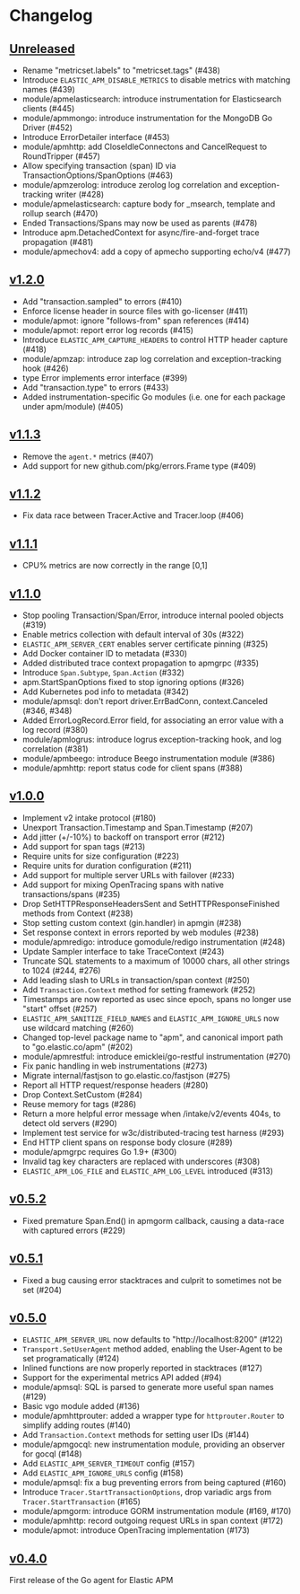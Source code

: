 # Changelog

## [Unreleased](https://github.com/elastic/apm-agent-go/compare/v1.2.0...master)

 - Rename "metricset.labels" to "metricset.tags" (#438)
 - Introduce `ELASTIC_APM_DISABLE_METRICS` to disable metrics with matching names (#439)
 - module/apmelasticsearch: introduce instrumentation for Elasticsearch clients (#445)
 - module/apmmongo: introduce instrumentation for the MongoDB Go Driver (#452)
 - Introduce ErrorDetailer interface (#453)
 - module/apmhttp: add CloseIdleConnectons and CancelRequest to RoundTripper (#457)
 - Allow specifying transaction (span) ID via TransactionOptions/SpanOptions (#463)
 - module/apmzerolog: introduce zerolog log correlation and exception-tracking writer (#428)
 - module/apmelasticsearch: capture body for \_msearch, template and rollup search (#470)
 - Ended Transactions/Spans may now be used as parents (#478)
 - Introduce apm.DetachedContext for async/fire-and-forget trace propagation (#481)
 - module/apmechov4: add a copy of apmecho supporting echo/v4 (#477)

## [v1.2.0](https://github.com/elastic/apm-agent-go/releases/tag/v1.2.0)

 - Add "transaction.sampled" to errors (#410)
 - Enforce license header in source files with go-licenser (#411)
 - module/apmot: ignore "follows-from" span references (#414)
 - module/apmot: report error log records (#415)
 - Introduce `ELASTIC_APM_CAPTURE_HEADERS` to control HTTP header capture (#418)
 - module/apmzap: introduce zap log correlation and exception-tracking hook (#426)
 - type Error implements error interface (#399)
 - Add "transaction.type" to errors (#433)
 - Added instrumentation-specific Go modules (i.e. one for each package under apm/module) (#405)

## [v1.1.3](https://github.com/elastic/apm-agent-go/releases/tag/v1.1.3)

 - Remove the `agent.*` metrics (#407)
 - Add support for new github.com/pkg/errors.Frame type (#409)

## [v1.1.2](https://github.com/elastic/apm-agent-go/releases/tag/v1.1.2)

 - Fix data race between Tracer.Active and Tracer.loop (#406)

## [v1.1.1](https://github.com/elastic/apm-agent-go/releases/tag/v1.1.1)

 - CPU% metrics are now correctly in the range [0,1]

## [v1.1.0](https://github.com/elastic/apm-agent-go/releases/tag/v1.1.0)

 - Stop pooling Transaction/Span/Error, introduce internal pooled objects (#319)
 - Enable metrics collection with default interval of 30s (#322)
 - `ELASTIC_APM_SERVER_CERT` enables server certificate pinning (#325)
 - Add Docker container ID to metadata (#330)
 - Added distributed trace context propagation to apmgrpc (#335)
 - Introduce `Span.Subtype`, `Span.Action` (#332)
 - apm.StartSpanOptions fixed to stop ignoring options (#326)
 - Add Kubernetes pod info to metadata (#342)
 - module/apmsql: don't report driver.ErrBadConn, context.Canceled (#346, #348)
 - Added ErrorLogRecord.Error field, for associating an error value with a log record (#380)
 - module/apmlogrus: introduce logrus exception-tracking hook, and log correlation (#381)
 - module/apmbeego: introduce Beego instrumentation module (#386)
 - module/apmhttp: report status code for client spans (#388)

## [v1.0.0](https://github.com/elastic/apm-agent-go/releases/tag/v1.0.0)

 - Implement v2 intake protocol (#180)
 - Unexport Transaction.Timestamp and Span.Timestamp (#207)
 - Add jitter (+/-10%) to backoff on transport error (#212)
 - Add support for span tags (#213)
 - Require units for size configuration (#223)
 - Require units for duration configuration (#211)
 - Add support for multiple server URLs with failover (#233)
 - Add support for mixing OpenTracing spans with native transactions/spans (#235)
 - Drop SetHTTPResponseHeadersSent and SetHTTPResponseFinished methods from Context (#238)
 - Stop setting custom context (gin.handler) in apmgin (#238)
 - Set response context in errors reported by web modules (#238)
 - module/apmredigo: introduce gomodule/redigo instrumentation (#248)
 - Update Sampler interface to take TraceContext (#243)
 - Truncate SQL statements to a maximum of 10000 chars, all other strings to 1024 (#244, #276)
 - Add leading slash to URLs in transaction/span context (#250)
 - Add `Transaction.Context` method for setting framework (#252)
 - Timestamps are now reported as usec since epoch, spans no longer use "start" offset (#257)
 - `ELASTIC_APM_SANITIZE_FIELD_NAMES` and `ELASTIC_APM_IGNORE_URLS` now use wildcard matching (#260)
 - Changed top-level package name to "apm", and canonical import path to "go.elastic.co/apm" (#202)
 - module/apmrestful: introduce emicklei/go-restful instrumentation (#270)
 - Fix panic handling in web instrumentations (#273)
 - Migrate internal/fastjson to go.elastic.co/fastjson (#275)
 - Report all HTTP request/response headers (#280)
 - Drop Context.SetCustom (#284)
 - Reuse memory for tags (#286)
 - Return a more helpful error message when /intake/v2/events 404s, to detect old servers (#290)
 - Implement test service for w3c/distributed-tracing test harness (#293)
 - End HTTP client spans on response body closure (#289)
 - module/apmgrpc requires Go 1.9+ (#300)
 - Invalid tag key characters are replaced with underscores (#308)
 - `ELASTIC_APM_LOG_FILE` and `ELASTIC_APM_LOG_LEVEL` introduced (#313)

## [v0.5.2](https://github.com/elastic/apm-agent-go/releases/tag/v0.5.2)

 - Fixed premature Span.End() in apmgorm callback, causing a data-race with captured errors (#229)

## [v0.5.1](https://github.com/elastic/apm-agent-go/releases/tag/v0.5.1)

 - Fixed a bug causing error stacktraces and culprit to sometimes not be set (#204)

## [v0.5.0](https://github.com/elastic/apm-agent-go/releases/tag/v0.5.0)

 - `ELASTIC_APM_SERVER_URL` now defaults to "http://localhost:8200" (#122)
 - `Transport.SetUserAgent` method added, enabling the User-Agent to be set programatically (#124)
 - Inlined functions are now properly reported in stacktraces (#127)
 - Support for the experimental metrics API added (#94)
 - module/apmsql: SQL is parsed to generate more useful span names (#129)
 - Basic vgo module added (#136)
 - module/apmhttprouter: added a wrapper type for `httprouter.Router` to simplify adding routes (#140)
 - Add `Transaction.Context` methods for setting user IDs (#144)
 - module/apmgocql: new instrumentation module, providing an observer for gocql (#148)
 - Add `ELASTIC_APM_SERVER_TIMEOUT` config (#157)
 - Add `ELASTIC_APM_IGNORE_URLS` config (#158)
 - module/apmsql: fix a bug preventing errors from being captured (#160)
 - Introduce `Tracer.StartTransactionOptions`, drop variadic args from `Tracer.StartTransaction` (#165)
 - module/apmgorm: introduce GORM instrumentation module (#169, #170)
 - module/apmhttp: record outgoing request URLs in span context (#172)
 - module/apmot: introduce OpenTracing implementation (#173)

## [v0.4.0](https://github.com/elastic/apm-agent-go/releases/tag/v0.4.0)

First release of the Go agent for Elastic APM
